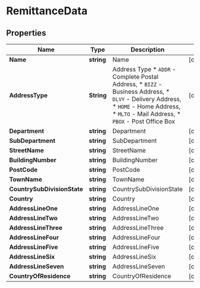 # RemittanceData

## Properties
Name | Type | Description | Notes
------------ | ------------- | ------------- | -------------
**Name** | **string** | Name | [optional] 
**AddressType** | **String** | Address Type * `ADDR` - Complete Postal Address, * `BIZZ` - Business Address, * `DLVY` - Delivery Address, * `HOME` - Home Address, * `MLTO` - Mail Address, * `PBOX` - Post Office Box | [optional] 
**Department** | **string** | Department | [optional] 
**SubDepartment** | **string** | SubDepartment | [optional] 
**StreetName** | **string** | StreetName | [optional] 
**BuildingNumber** | **string** | BuildingNumber | [optional] 
**PostCode** | **string** | PostCode | [optional] 
**TownName** | **string** | TownName | [optional] 
**CountrySubDivisionState** | **string** | CountrySubDivisionState | [optional] 
**Country** | **string** | Country | [optional] 
**AddressLineOne** | **string** | AddressLineOne | [optional] 
**AddressLineTwo** | **string** | AddressLineTwo | [optional] 
**AddressLineThree** | **string** | AddressLineThree | [optional] 
**AddressLineFour** | **string** | AddressLineFour | [optional] 
**AddressLineFive** | **string** | AddressLineFive | [optional] 
**AddressLineSix** | **string** | AddressLineSix | [optional] 
**AddressLineSeven** | **string** | AddressLineSeven | [optional] 
**CountryOfResidence** | **string** | CountryOfResidence | [optional] 
